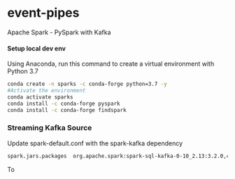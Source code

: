 # event-pipes
Apache Spark - PySpark with Kafka


#### Setup local dev env
Using Anaconda, run this command to create a virtual environment with Python 3.7
```bash
conda create -n sparks -c conda-forge python=3.7 -y
#Activate the environment
conda activate sparks
conda install -c conda-forge pyspark
conda install -c conda-forge findspark
```


### Streaming Kafka Source
Update spark-default.conf with the spark-kafka dependency
```bash
spark.jars.packages  org.apache.spark:spark-sql-kafka-0-10_2.13:3.2.0,com.google.code.findbugs:jsr305:3.0.2,org.apache.spark:spark-avro_2.13:3.2.0,net.sf.py4j:py4j:0.10.9.3 

```

To